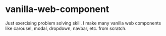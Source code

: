 # vanilla-web-component
Just exercising problem solving skill. I make many vanilla web components like carousel, modal, dropdown, navbar, etc. from scratch.
